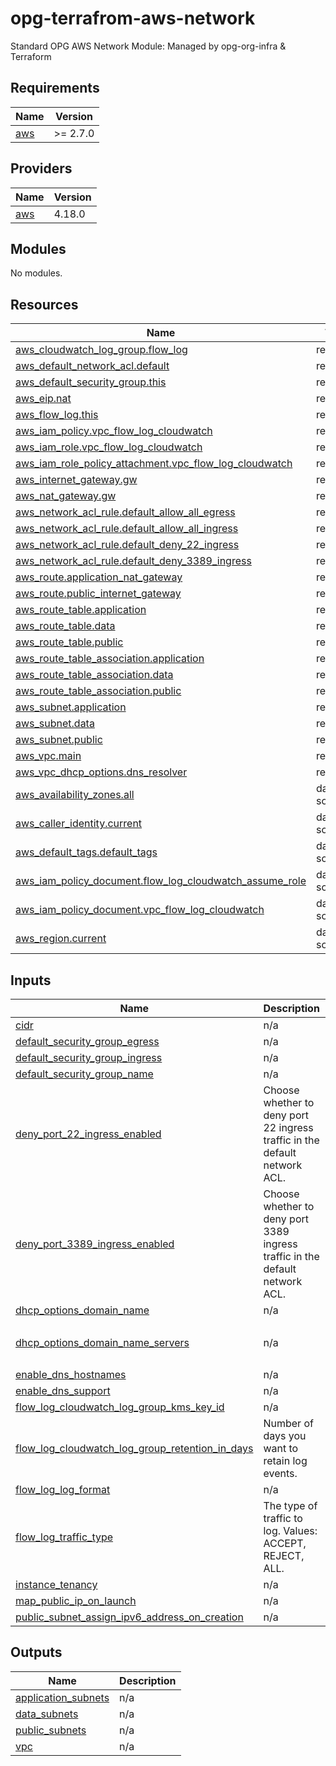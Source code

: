 # opg-terrafrom-aws-network
Standard OPG AWS Network Module: Managed by opg-org-infra &amp; Terraform

<!-- BEGINNING OF PRE-COMMIT-TERRAFORM DOCS HOOK -->
## Requirements

| Name | Version |
|------|---------|
| <a name="requirement_aws"></a> [aws](#requirement\_aws) | >= 2.7.0 |

## Providers

| Name | Version |
|------|---------|
| <a name="provider_aws"></a> [aws](#provider\_aws) | 4.18.0 |

## Modules

No modules.

## Resources

| Name | Type |
|------|------|
| [aws_cloudwatch_log_group.flow_log](https://registry.terraform.io/providers/hashicorp/aws/latest/docs/resources/cloudwatch_log_group) | resource |
| [aws_default_network_acl.default](https://registry.terraform.io/providers/hashicorp/aws/latest/docs/resources/default_network_acl) | resource |
| [aws_default_security_group.this](https://registry.terraform.io/providers/hashicorp/aws/latest/docs/resources/default_security_group) | resource |
| [aws_eip.nat](https://registry.terraform.io/providers/hashicorp/aws/latest/docs/resources/eip) | resource |
| [aws_flow_log.this](https://registry.terraform.io/providers/hashicorp/aws/latest/docs/resources/flow_log) | resource |
| [aws_iam_policy.vpc_flow_log_cloudwatch](https://registry.terraform.io/providers/hashicorp/aws/latest/docs/resources/iam_policy) | resource |
| [aws_iam_role.vpc_flow_log_cloudwatch](https://registry.terraform.io/providers/hashicorp/aws/latest/docs/resources/iam_role) | resource |
| [aws_iam_role_policy_attachment.vpc_flow_log_cloudwatch](https://registry.terraform.io/providers/hashicorp/aws/latest/docs/resources/iam_role_policy_attachment) | resource |
| [aws_internet_gateway.gw](https://registry.terraform.io/providers/hashicorp/aws/latest/docs/resources/internet_gateway) | resource |
| [aws_nat_gateway.gw](https://registry.terraform.io/providers/hashicorp/aws/latest/docs/resources/nat_gateway) | resource |
| [aws_network_acl_rule.default_allow_all_egress](https://registry.terraform.io/providers/hashicorp/aws/latest/docs/resources/network_acl_rule) | resource |
| [aws_network_acl_rule.default_allow_all_ingress](https://registry.terraform.io/providers/hashicorp/aws/latest/docs/resources/network_acl_rule) | resource |
| [aws_network_acl_rule.default_deny_22_ingress](https://registry.terraform.io/providers/hashicorp/aws/latest/docs/resources/network_acl_rule) | resource |
| [aws_network_acl_rule.default_deny_3389_ingress](https://registry.terraform.io/providers/hashicorp/aws/latest/docs/resources/network_acl_rule) | resource |
| [aws_route.application_nat_gateway](https://registry.terraform.io/providers/hashicorp/aws/latest/docs/resources/route) | resource |
| [aws_route.public_internet_gateway](https://registry.terraform.io/providers/hashicorp/aws/latest/docs/resources/route) | resource |
| [aws_route_table.application](https://registry.terraform.io/providers/hashicorp/aws/latest/docs/resources/route_table) | resource |
| [aws_route_table.data](https://registry.terraform.io/providers/hashicorp/aws/latest/docs/resources/route_table) | resource |
| [aws_route_table.public](https://registry.terraform.io/providers/hashicorp/aws/latest/docs/resources/route_table) | resource |
| [aws_route_table_association.application](https://registry.terraform.io/providers/hashicorp/aws/latest/docs/resources/route_table_association) | resource |
| [aws_route_table_association.data](https://registry.terraform.io/providers/hashicorp/aws/latest/docs/resources/route_table_association) | resource |
| [aws_route_table_association.public](https://registry.terraform.io/providers/hashicorp/aws/latest/docs/resources/route_table_association) | resource |
| [aws_subnet.application](https://registry.terraform.io/providers/hashicorp/aws/latest/docs/resources/subnet) | resource |
| [aws_subnet.data](https://registry.terraform.io/providers/hashicorp/aws/latest/docs/resources/subnet) | resource |
| [aws_subnet.public](https://registry.terraform.io/providers/hashicorp/aws/latest/docs/resources/subnet) | resource |
| [aws_vpc.main](https://registry.terraform.io/providers/hashicorp/aws/latest/docs/resources/vpc) | resource |
| [aws_vpc_dhcp_options.dns_resolver](https://registry.terraform.io/providers/hashicorp/aws/latest/docs/resources/vpc_dhcp_options) | resource |
| [aws_availability_zones.all](https://registry.terraform.io/providers/hashicorp/aws/latest/docs/data-sources/availability_zones) | data source |
| [aws_caller_identity.current](https://registry.terraform.io/providers/hashicorp/aws/latest/docs/data-sources/caller_identity) | data source |
| [aws_default_tags.default_tags](https://registry.terraform.io/providers/hashicorp/aws/latest/docs/data-sources/default_tags) | data source |
| [aws_iam_policy_document.flow_log_cloudwatch_assume_role](https://registry.terraform.io/providers/hashicorp/aws/latest/docs/data-sources/iam_policy_document) | data source |
| [aws_iam_policy_document.vpc_flow_log_cloudwatch](https://registry.terraform.io/providers/hashicorp/aws/latest/docs/data-sources/iam_policy_document) | data source |
| [aws_region.current](https://registry.terraform.io/providers/hashicorp/aws/latest/docs/data-sources/region) | data source |

## Inputs

| Name | Description | Type | Default | Required |
|------|-------------|------|---------|:--------:|
| <a name="input_cidr"></a> [cidr](#input\_cidr) | n/a | `string` | `"10.0.0.0/16"` | no |
| <a name="input_default_security_group_egress"></a> [default\_security\_group\_egress](#input\_default\_security\_group\_egress) | n/a | `list(map(string))` | `null` | no |
| <a name="input_default_security_group_ingress"></a> [default\_security\_group\_ingress](#input\_default\_security\_group\_ingress) | n/a | `list(map(string))` | `null` | no |
| <a name="input_default_security_group_name"></a> [default\_security\_group\_name](#input\_default\_security\_group\_name) | n/a | `string` | `"default"` | no |
| <a name="input_deny_port_22_ingress_enabled"></a> [deny\_port\_22\_ingress\_enabled](#input\_deny\_port\_22\_ingress\_enabled) | Choose whether to deny port 22 ingress traffic in the default network ACL. | `bool` | `true` | no |
| <a name="input_deny_port_3389_ingress_enabled"></a> [deny\_port\_3389\_ingress\_enabled](#input\_deny\_port\_3389\_ingress\_enabled) | Choose whether to deny port 3389 ingress traffic in the default network ACL. | `bool` | `true` | no |
| <a name="input_dhcp_options_domain_name"></a> [dhcp\_options\_domain\_name](#input\_dhcp\_options\_domain\_name) | n/a | `string` | `""` | no |
| <a name="input_dhcp_options_domain_name_servers"></a> [dhcp\_options\_domain\_name\_servers](#input\_dhcp\_options\_domain\_name\_servers) | n/a | `list(string)` | <pre>[<br>  "AmazonProvidedDNS"<br>]</pre> | no |
| <a name="input_enable_dns_hostnames"></a> [enable\_dns\_hostnames](#input\_enable\_dns\_hostnames) | n/a | `bool` | `false` | no |
| <a name="input_enable_dns_support"></a> [enable\_dns\_support](#input\_enable\_dns\_support) | n/a | `bool` | `true` | no |
| <a name="input_flow_log_cloudwatch_log_group_kms_key_id"></a> [flow\_log\_cloudwatch\_log\_group\_kms\_key\_id](#input\_flow\_log\_cloudwatch\_log\_group\_kms\_key\_id) | n/a | `string` | `null` | no |
| <a name="input_flow_log_cloudwatch_log_group_retention_in_days"></a> [flow\_log\_cloudwatch\_log\_group\_retention\_in\_days](#input\_flow\_log\_cloudwatch\_log\_group\_retention\_in\_days) | Number of days you want to retain log events. | `number` | `null` | no |
| <a name="input_flow_log_log_format"></a> [flow\_log\_log\_format](#input\_flow\_log\_log\_format) | n/a | `string` | `null` | no |
| <a name="input_flow_log_traffic_type"></a> [flow\_log\_traffic\_type](#input\_flow\_log\_traffic\_type) | The type of traffic to log. Values: ACCEPT, REJECT, ALL. | `string` | `"ALL"` | no |
| <a name="input_instance_tenancy"></a> [instance\_tenancy](#input\_instance\_tenancy) | n/a | `string` | `"default"` | no |
| <a name="input_map_public_ip_on_launch"></a> [map\_public\_ip\_on\_launch](#input\_map\_public\_ip\_on\_launch) | n/a | `bool` | `false` | no |
| <a name="input_public_subnet_assign_ipv6_address_on_creation"></a> [public\_subnet\_assign\_ipv6\_address\_on\_creation](#input\_public\_subnet\_assign\_ipv6\_address\_on\_creation) | n/a | `bool` | `false` | no |

## Outputs

| Name | Description |
|------|-------------|
| <a name="output_application_subnets"></a> [application\_subnets](#output\_application\_subnets) | n/a |
| <a name="output_data_subnets"></a> [data\_subnets](#output\_data\_subnets) | n/a |
| <a name="output_public_subnets"></a> [public\_subnets](#output\_public\_subnets) | n/a |
| <a name="output_vpc"></a> [vpc](#output\_vpc) | n/a |
<!-- END OF PRE-COMMIT-TERRAFORM DOCS HOOK -->
